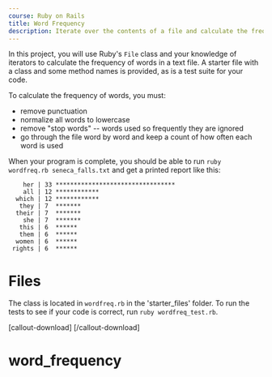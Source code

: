 ```yaml
---
course: Ruby on Rails
title: Word Frequency
description: Iterate over the contents of a file and calculate the frequency of words.
---
```


In this project, you will use Ruby's `File` class and your knowledge of iterators to calculate the frequency of words in a text file. A starter file with a class and some method names is provided, as is a test suite for your code.

To calculate the frequency of words, you must:

- remove punctuation
- normalize all words to lowercase
- remove "stop words" -- words used so frequently they are ignored
- go through the file word by word and keep a count of how often each word is used

When your program is complete, you should be able to run `ruby wordfreq.rb seneca_falls.txt` and get a printed report like this:

```
    her | 33 *********************************
    all | 12 ************
  which | 12 ************
   they | 7  *******
  their | 7  *******
    she | 7  *******
   this | 6  ******
   them | 6  ******
  women | 6  ******
 rights | 6  ******
```

# Files

The class is located in `wordfreq.rb` in the 'starter_files' folder. To run the tests to see if your code is correct, run `ruby wordfreq_test.rb`.

[callout-download] [/callout-download]
# word_frequency

